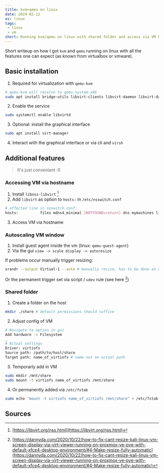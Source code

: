 ```yaml
---
title: kvm+qemu on linux
date: 2024-02-12
os: linux
tags:
 - linux
 - vm
short: Running kvm/qemu on linux with shared folder and access via VM hostname.
---
```


Short writeup on how I got `kvm` and `qemu` running on linux with all the features one can expect (as known from virtualbox or vmware).

## Basic installation

1. Required for virtualization with `qemu-kvm`
```bash
# qemu-kvm will resolve to qemu-system-x86
sudo apt install bridge-utils libvirt-clients libvirt-daemon libvirt-daemon-system qemu-kvm virtinst
```

2. Enable the service
```bash
sudo systemctl enable libvirtd
```

3. Optional: install the graphical interface
```bash
sudo apt install virt-manager
```

4. Interact with the graphical interface or via cli and `virsh`

## Additional features

> It's just conveniant :0

### Accessing VM via hostname

1. Install `libnss-libvirt` [^1]
2. Add `libvirt` as option to `hosts:` in `/etc/nsswitch.conf`
```bash
# affected line in nsswitch.conf:
hosts:          files mdns4_minimal [NOTFOUND=return] dns mymachines libvirt myhostname
```
3. Access VM via hostname

### Autoscaling VM window

1. Install guest agent inside the vm (linux: `qemu-guest-agent`)
2. Via the gui `view -> scale display -> autoresize`

If problems occur manually trigger resizing:

```bash
xrandr --output Virtual-1 --auto # manually resize, has to be done on window size change
```

Or the permanent trigger set via script / `udev` rule (see here [^2])

### Shared folder

1. Create a folder on the host
```bash
mkdir ./share # default permissions should suffice
```

2. Adjust config of VM
```bash
# Navigate to option in gui
Add hardware -> Filesystem
_
# Actual settings
Driver: virtiofs
Source path: /path/to/host/share
Target path: name_of_virtiofs # name not an actual path
```

3. Temporarly add in VM
```bash
sudo mkdir /mnt/share
sudo mount -t virtiofs name_of_virtiofs /mnt/share
```

4. Or permanently added via `/etc/fstab`
```bash
sudo echo "mount -t virtiofs name_of_virtiofs /mnt/share" > /etc/fstab
```

## Sources

[^1]:[https://libvirt.org/nss.html](https://libvirt.org/nss.html)
[^2]: [https://dannyda.com/2020/10/22/how-to-fix-cant-resize-kali-linux-vm-screen-display-via-virt-viewer-running-on-proxmox-ve-pve-with-default-xfce4-desktop-environment/#4-Make-resize-fully-automatic](https://dannyda.com/2020/10/22/how-to-fix-cant-resize-kali-linux-vm-screen-display-via-virt-viewer-running-on-proxmox-ve-pve-with-default-xfce4-desktop-environment/#4-Make-resize-fully-automatic)